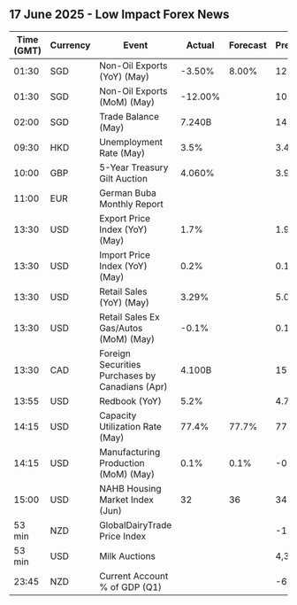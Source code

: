 ## 17 June 2025 - Low Impact Forex News

| Time (GMT) | Currency | Event | Actual | Forecast | Previous |
|------|----------|-------|--------|----------|----------|
| 01:30 | SGD | Non-Oil Exports (YoY) (May) | -3.50% | 8.00% | 12.40% |
| 01:30 | SGD | Non-Oil Exports (MoM) (May) | -12.00% |  | 10.40% |
| 02:00 | SGD | Trade Balance (May) | 7.240B |  | 14.220B |
| 09:30 | HKD | Unemployment Rate (May) | 3.5% |  | 3.4% |
| 10:00 | GBP | 5-Year Treasury Gilt Auction | 4.060% |  | 3.977% |
| 11:00 | EUR | German Buba Monthly Report |  |  |  |
| 13:30 | USD | Export Price Index (YoY) (May) | 1.7% |  | 1.9% |
| 13:30 | USD | Import Price Index (YoY) (May) | 0.2% |  | 0.1% |
| 13:30 | USD | Retail Sales (YoY) (May) | 3.29% |  | 5.00% |
| 13:30 | USD | Retail Sales Ex Gas/Autos (MoM) (May) | -0.1% |  | 0.1% |
| 13:30 | CAD | Foreign Securities Purchases by Canadians (Apr) | 4.100B |  | 15.630B |
| 13:55 | USD | Redbook (YoY) | 5.2% |  | 4.7% |
| 14:15 | USD | Capacity Utilization Rate (May) | 77.4% | 77.7% | 77.7% |
| 14:15 | USD | Manufacturing Production (MoM) (May) | 0.1% | 0.1% | -0.5% |
| 15:00 | USD | NAHB Housing Market Index (Jun) | 32 | 36 | 34 |
| 53 min | NZD | GlobalDairyTrade Price Index |  |  | -1.6% |
| 53 min | USD | Milk Auctions |  |  | 4,332.0 |
| 23:45 | NZD | Current Account % of GDP (Q1) |  |  | -6.20% |
